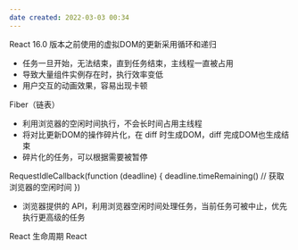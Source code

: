 ```yaml
---
date created: 2022-03-03 00:34
---
```


React 16.0 版本之前使用的虚拟DOM的更新采用循环和递归

- 任务一旦开始，无法结束，直到任务结束，主线程一直被占用
- 导致大量组件实例存在时，执行效率变低
- 用户交互的动画效果，容易出现卡顿

Fiber（链表）

- 利用浏览器的空闲时间执行，不会长时间占用主线程
- 将对比更新DOM的操作碎片化，在 diff 时生成DOM，diff 完成DOM也生成结束
- 碎片化的任务，可以根据需要被暂停

RequestIdleCallback(function (deadline) { deadline.timeRemaining() // 获取浏览器的空闲时间 })

- 浏览器提供的 API，利用浏览器空闲时间处理任务，当前任务可被中止，优先执行更高级的任务

React 生命周期
React
